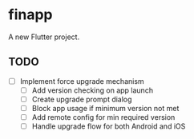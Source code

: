# finapp

A new Flutter project.

## TODO

- [ ] Implement force upgrade mechanism
  - [ ] Add version checking on app launch
  - [ ] Create upgrade prompt dialog
  - [ ] Block app usage if minimum version not met
  - [ ] Add remote config for min required version
  - [ ] Handle upgrade flow for both Android and iOS
